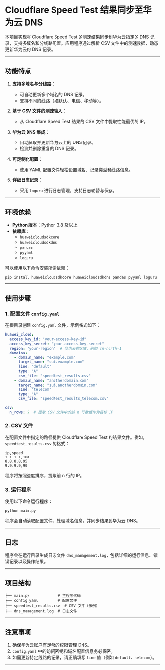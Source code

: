 # Cloudflare Speed Test 结果同步至华为云 DNS

本项目实现将 Cloudflare Speed Test 的测速结果同步到华为云指定的 DNS 记录，支持多域名和分线路配置。应用程序通过解析 CSV 文件中的测速数据，动态更新华为云的 DNS 记录。

---

## 功能特点

1. **支持多域名与分线路**：
   - 可自动更新多个域名的 DNS 记录。
   - 支持不同的线路（如默认、电信、移动等）。

2. **基于 CSV 文件的测速输入**：
   - 从 Cloudflare Speed Test 结果的 CSV 文件中提取性能最优的 IP。

3. **华为云 DNS 集成**：
   - 自动获取并更新华为云上的 DNS 记录。
   - 检测并删除重复的 DNS 记录。

4. **可定制化配置**：
   - 使用 YAML 配置文件轻松设置域名、记录类型和线路信息。

5. **详细日志记录**：
   - 采用 `loguru` 进行日志管理，支持日志轮替与保存。

---

## 环境依赖

- **Python 版本**：Python 3.8 及以上
- **依赖库**：
  - `huaweicloudsdkcore`
  - `huaweicloudsdkdns`
  - `pandas`
  - `pyyaml`
  - `loguru`

可以使用以下命令安装所需依赖：

```bash
pip install huaweicloudsdkcore huaweicloudsdkdns pandas pyyaml loguru
```

---

## 使用步骤

### 1. 配置文件 `config.yaml`

在根目录创建 `config.yaml` 文件，示例格式如下：

```yaml
huawei_cloud:
  access_key_id: "your-access-key-id"
  access_key_secret: "your-access-key-secret"
  region: "your-region"  # 华为云的区域，例如 cn-north-1
  domains:
    - domain_name: "example.com"
      target_name: "sub.example.com"
      line: "default"
      type: "A"
      csv_file: "speedtest_results.csv"
    - domain_name: "anotherdomain.com"
      target_name: "sub.anotherdomain.com"
      line: "telecom"
      type: "A"
      csv_file: "speedtest_results_telecom.csv"

csv:
  n_rows: 5  # 提取 CSV 文件中的前 n 行数据作为目标 IP
```

### 2. CSV 文件

在配置文件中指定的路径提供 Cloudflare Speed Test 的结果文件。例如，`speedtest_results.csv` 的格式：

```csv
ip,speed
1.1.1.1,100
8.8.8.8,95
9.9.9.9,90
```

程序将按照速度排序，提取前 n 行的 IP。

### 3. 运行程序

使用以下命令运行程序：

```bash
python main.py
```

程序会自动读取配置文件、处理域名信息，并同步结果到华为云 DNS。

---

## 日志

程序会在运行目录生成日志文件 `dns_management.log`，包括详细的运行信息、错误记录以及操作结果。

---

## 项目结构

```plaintext
├── main.py             # 主程序代码
├── config.yaml         # 配置文件
├── speedtest_results.csv  # CSV 文件（示例）
├── dns_management.log  # 日志文件
```

---

## 注意事项

1. 确保华为云账户有足够的权限管理 DNS。
2. `config.yaml` 中的访问密钥和域名配置信息务必保密。
3. 如需更新特定线路的记录，请正确填写 `line` 值（例如 `default`、`telecom`）。

---
